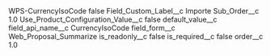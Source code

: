 <?xml version="1.0" encoding="UTF-8"?>
<CustomMetadata xmlns="http://soap.sforce.com/2006/04/metadata" xmlns:xsi="http://www.w3.org/2001/XMLSchema-instance" xmlns:xsd="http://www.w3.org/2001/XMLSchema">
    <label>WPS-CurrencyIsoCode</label>
    <protected>false</protected>
    <values>
        <field>Field_Custom_Label__c</field>
        <value xsi:type="xsd:string">Importe</value>
    </values>
    <values>
        <field>Sub_Order__c</field>
        <value xsi:type="xsd:double">1.0</value>
    </values>
    <values>
        <field>Use_Product_Configuration_Value__c</field>
        <value xsi:type="xsd:boolean">false</value>
    </values>
    <values>
        <field>default_value__c</field>
        <value xsi:nil="true"/>
    </values>
    <values>
        <field>field_api_name__c</field>
        <value xsi:type="xsd:string">CurrencyIsoCode</value>
    </values>
    <values>
        <field>field_form__c</field>
        <value xsi:type="xsd:string">Web_Proposal_Summarize</value>
    </values>
    <values>
        <field>is_readonly__c</field>
        <value xsi:type="xsd:boolean">false</value>
    </values>
    <values>
        <field>is_required__c</field>
        <value xsi:type="xsd:boolean">false</value>
    </values>
    <values>
        <field>order__c</field>
        <value xsi:type="xsd:double">1.0</value>
    </values>
</CustomMetadata>
